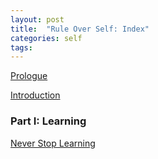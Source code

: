 ```yaml
---
layout: post
title:  "Rule Over Self: Index"
categories: self
tags: 
---
```



[Prologue](https://note.link.com.de/prologue)

[Introduction](https://note.link.com.de/introduction)

### Part I: Learning
[Never Stop Learning](https://note.link.com.de/never-stop-learning)
